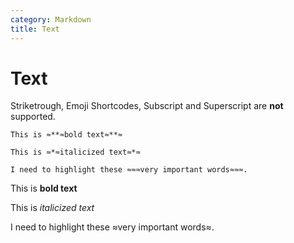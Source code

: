```yaml
---
category: Markdown
title: Text
---
```


# Text

Striketrough, Emoji Shortcodes, Subscript and Superscript are **not** supported.

```
This is ≈**≈bold text≈**≈

This is ≈*≈italicized text≈*≈

I need to highlight these ≈≈≈very important words≈≈≈.
```

This is **bold text**

This is _italicized text_

I need to highlight these ≈very important words≈.
